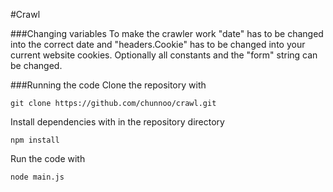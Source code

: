 #Crawl

###Changing variables
To make the crawler work "date" has to be changed into the correct date and "headers.Cookie" has to be changed into your current website cookies.
Optionally all constants and the "form" string can be changed.

###Running the code
Clone the repository with
```
git clone https://github.com/chunnoo/crawl.git
```
Install dependencies with in the repository directory
```
npm install
```
Run the code with
```
node main.js
```
